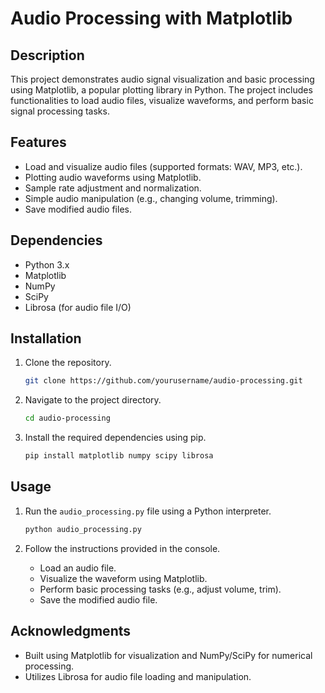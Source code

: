 # Audio Processing with Matplotlib

## Description

This project demonstrates audio signal visualization and basic processing using Matplotlib, a popular plotting library in Python. The project includes functionalities to load audio files, visualize waveforms, and perform basic signal processing tasks.

## Features

- Load and visualize audio files (supported formats: WAV, MP3, etc.).
- Plotting audio waveforms using Matplotlib.
- Sample rate adjustment and normalization.
- Simple audio manipulation (e.g., changing volume, trimming).
- Save modified audio files.

## Dependencies

- Python 3.x
- Matplotlib
- NumPy
- SciPy
- Librosa (for audio file I/O)

## Installation

1. Clone the repository.
   ```bash
   git clone https://github.com/yourusername/audio-processing.git
   ```

2. Navigate to the project directory.
   ```bash
   cd audio-processing
   ```

3. Install the required dependencies using pip.
   ```bash
   pip install matplotlib numpy scipy librosa
   ```

## Usage

1. Run the `audio_processing.py` file using a Python interpreter.
   ```bash
   python audio_processing.py
   ```

2. Follow the instructions provided in the console.
   - Load an audio file.
   - Visualize the waveform using Matplotlib.
   - Perform basic processing tasks (e.g., adjust volume, trim).
   - Save the modified audio file.

## Acknowledgments

- Built using Matplotlib for visualization and NumPy/SciPy for numerical processing.
- Utilizes Librosa for audio file loading and manipulation.
